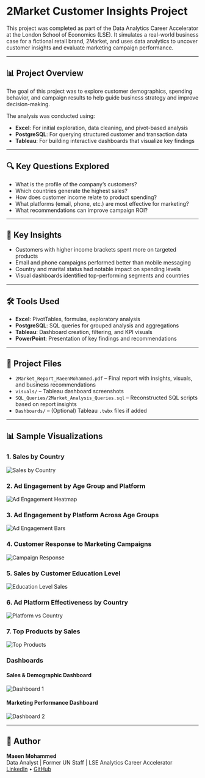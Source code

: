 # 2Market Customer Insights Project

This project was completed as part of the Data Analytics Career Accelerator at the London School of Economics (LSE). It simulates a real-world business case for a fictional retail brand, 2Market, and uses data analytics to uncover customer insights and evaluate marketing campaign performance.

---

## 📊 Project Overview

The goal of this project was to explore customer demographics, spending behavior, and campaign results to help guide business strategy and improve decision-making.

The analysis was conducted using:
- **Excel**: For initial exploration, data cleaning, and pivot-based analysis  
- **PostgreSQL**: For querying structured customer and transaction data  
- **Tableau**: For building interactive dashboards that visualize key findings  

---

## 🔍 Key Questions Explored

- What is the profile of the company’s customers?  
- Which countries generate the highest sales?  
- How does customer income relate to product spending?  
- What platforms (email, phone, etc.) are most effective for marketing?  
- What recommendations can improve campaign ROI?

---

## 🧠 Key Insights

- Customers with higher income brackets spent more on targeted products  
- Email and phone campaigns performed better than mobile messaging  
- Country and marital status had notable impact on spending levels  
- Visual dashboards identified top-performing segments and countries

---

## 🛠 Tools Used

- **Excel**: PivotTables, formulas, exploratory analysis  
- **PostgreSQL**: SQL queries for grouped analysis and aggregations  
- **Tableau**: Dashboard creation, filtering, and KPI visuals  
- **PowerPoint**: Presentation of key findings and recommendations  

---

## 📁 Project Files

- `2Market_Report_MaeenMohammed.pdf` – Final report with insights, visuals, and business recommendations  
- `visuals/` – Tableau dashboard screenshots  
- `SQL_Queries/2Market_Analysis_Queries.sql` – Reconstructed SQL scripts based on report insights  
- `Dashboards/` – (Optional) Tableau `.twbx` files if added  

---

## 📊 Sample Visualizations

### 1. Sales by Country  
![Sales by Country](visuals/1.jpg)

### 2. Ad Engagement by Age Group and Platform  
![Ad Engagement Heatmap](visuals/2.jpg)

### 3. Ad Engagement by Platform Across Age Groups  
![Ad Engagement Bars](visuals/3.jpg)

### 4. Customer Response to Marketing Campaigns  
![Campaign Response](visuals/4.jpg)

### 5. Sales by Customer Education Level  
![Education Level Sales](visuals/5.jpg)

### 6. Ad Platform Effectiveness by Country  
![Platform vs Country](visuals/6.jpg)

### 7. Top Products by Sales  
![Top Products](visuals/7.jpg)

### Dashboards  
#### Sales & Demographic Dashboard  
![Dashboard 1](visuals/dash-1.jpg)

#### Marketing Performance Dashboard  
![Dashboard 2](visuals/dash-2.jpg)

---

## 📌 Author

**Maeen Mohammed**  
Data Analyst | Former UN Staff | LSE Analytics Career Accelerator  
[LinkedIn](https://www.linkedin.com/in/maeen-mohammed-2910a9a2) • [GitHub](https://github.com/maeenmohammed2027)



